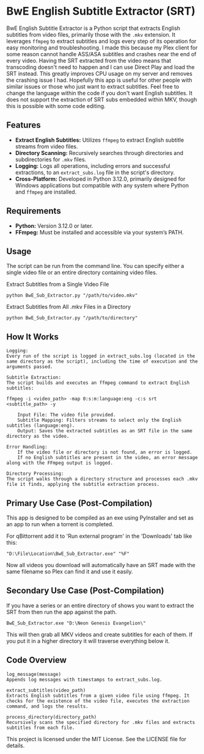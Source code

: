 # BwE English Subtitle Extractor (SRT)

BwE English Subtitle Extractor is a Python script that extracts English subtitles from video files, primarily those with the `.mkv` extension. It leverages `ffmpeg` to extract subtitles and logs every step of its operation for easy monitoring and troubleshooting. I made this because my Plex client for some reason cannot handle ASS/ASA subtitles and crashes near the end of every video. Having the SRT extracted from the video means that transcoding doesn't need to happen and I can use Direct Play and load the SRT instead. This greatly improves CPU usage on my server and removes the crashing issue I had. Hopefully this app is useful for other people with similar issues or those who just want to extract subtitles. Feel free to change the language within the code if you don't want English subtitles. It does not support the extraction of SRT subs embedded within MKV, though this is possible with some code editing.

## Features

- **Extract English Subtitles:** Utilizes `ffmpeg` to extract English subtitle streams from video files.
- **Directory Scanning:** Recursively searches through directories and subdirectories for `.mkv` files.
- **Logging:** Logs all operations, including errors and successful extractions, to an `extract_subs.log` file in the script's directory.
- **Cross-Platform:** Developed in Python 3.12.0, primarily designed for Windows applications but compatible with any system where Python and `ffmpeg` are installed.

## Requirements

- **Python:** Version 3.12.0 or later.
- **FFmpeg:** Must be installed and accessible via your system’s PATH.

## Usage

The script can be run from the command line. You can specify either a single video file or an entire directory containing video files.

Extract Subtitles from a Single Video File

    python BwE_Sub_Extractor.py "/path/to/video.mkv"

Extract Subtitles from All .mkv Files in a Directory

    python BwE_Sub_Extractor.py "/path/to/directory"

## How It Works

    Logging:
    Every run of the script is logged in extract_subs.log (located in the same directory as the script), including the time of execution and the arguments passed.

    Subtitle Extraction:
    The script builds and executes an ffmpeg command to extract English subtitles:

    ffmpeg -i <video_path> -map 0:s:m:language:eng -c:s srt <subtitle_path> -y

        Input File: The video file provided.
        Subtitle Mapping: Filters streams to select only the English subtitles (language:eng).
        Output: Saves the extracted subtitles as an SRT file in the same directory as the video.

    Error Handling:
        If the video file or directory is not found, an error is logged.
        If no English subtitles are present in the video, an error message along with the FFmpeg output is logged.

    Directory Processing:
    The script walks through a directory structure and processes each .mkv file it finds, applying the subtitle extraction process.

## Primary Use Case (Post-Compilation)

  This app is designed to be compiled as an exe using PyInstaller and set as an app to run when a torrent is completed. 
  
  For qBittorrent add it to 'Run external program' in the 'Downloads' tab like this:
  
    "D:\File\Location\BwE_Sub_Extractor.exe" "%F"

  Now all videos you download will automatically have an SRT made with the same filename so Plex can find it and use it easily.

## Secondary Use Case (Post-Compilation)

  If you have a series or an entire directory of shows you want to extract the SRT from then run the app against the path.

    BwE_Sub_Extractor.exe "D:\Neon Genesis Evangelion\"

  This will then grab all MKV videos and create subtitles for each of them. If you put it in a higher directory it will traverse everything below it.

## Code Overview

    log_message(message)
    Appends log messages with timestamps to extract_subs.log.

    extract_subtitles(video_path)
    Extracts English subtitles from a given video file using ffmpeg. It checks for the existence of the video file, executes the extraction command, and logs the results.

    process_directory(directory_path)
    Recursively scans the specified directory for .mkv files and extracts subtitles from each file.


This project is licensed under the MIT License. See the LICENSE file for details.

